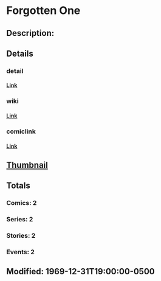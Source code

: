 # Forgotten One
## Description: 
## Details
### detail
#### [Link](http://marvel.com/characters/721/forgotten_one?utm_campaign=apiRef&utm_source=225578a89fc76f3d20fbffda5d17a88d)
### wiki
#### [Link](http://marvel.com/universe/Forgotten_One?utm_campaign=apiRef&utm_source=225578a89fc76f3d20fbffda5d17a88d)
### comiclink
#### [Link](http://marvel.com/comics/characters/1011177/forgotten_one?utm_campaign=apiRef&utm_source=225578a89fc76f3d20fbffda5d17a88d)
## [Thumbnail](http://i.annihil.us/u/prod/marvel/i/mg/8/70/4c002f332fb1f.jpg)
## Totals
### Comics: 2
### Series: 2
### Stories: 2
### Events: 2
## Modified: 1969-12-31T19:00:00-0500
